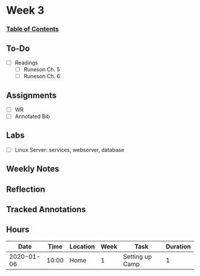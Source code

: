 
# Week 3
### [Table of Contents](https://github.com/andydhpkp/MSSE-695-SE-RD/blob/78b92f0f7c8991dc647ac5e7e3b2396296b2f7f4/Field-Journal/Table-of-Contents.md)

## To-Do
- [ ] Readings
  - [ ] Runeson Ch. 5
  - [ ] Runeson Ch. 6

## Assignments
- [ ] WR
- [ ] Annotated Bib

## Labs
- [ ] Linux Server: services, webserver, database

## Weekly Notes

## Reflection

## Tracked Annotations

## Hours
| Date | Time | Location | Week | Task | Duration |
| ------------- | ----------- | ---- | -- | --- | --- |
| 2020-01-06 | 10:00 | Home | 1 | Setting up Camp | 1 |